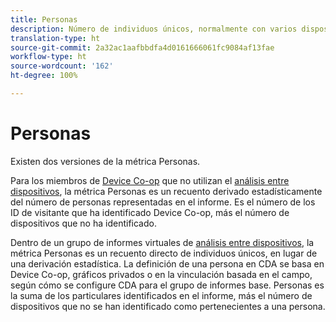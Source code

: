 ```yaml
---
title: Personas
description: Número de individuos únicos, normalmente con varios dispositivos.
translation-type: ht
source-git-commit: 2a32ac1aafbbdfa4d0161666061fc9084af13fae
workflow-type: ht
source-wordcount: '162'
ht-degree: 100%

---
```



# Personas

Existen dos versiones de la métrica Personas.

Para los miembros de [Device Co-op](https://docs.adobe.com/content/help/es-ES/device-co-op/using/data/people.html) que no utilizan el [análisis entre dispositivos](../cda/overview.md), la métrica Personas es un recuento derivado estadísticamente del número de personas representadas en el informe. Es el número de los ID de visitante que ha identificado Device Co-op, más el número de dispositivos que no ha identificado.

Dentro de un grupo de informes virtuales de [análisis entre dispositivos](../cda/overview.md), la métrica Personas es un recuento directo de individuos únicos, en lugar de una derivación estadística. La definición de una persona en CDA se basa en Device Co-op, gráficos privados o en la vinculación basada en el campo, según cómo se configure CDA para el grupo de informes base. Personas es la suma de los particulares identificados en el informe, más el número de dispositivos que no se han identificado como pertenecientes a una persona.
